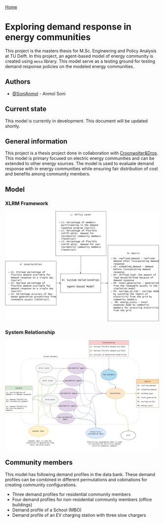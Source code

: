 [Home](https://sonianmol.com/)

# Exploring demand response in energy communities

This project is the masters thesis for M.Sc. Engineering and Policy Analysis at TU Delft. In this project, an
agent-based model of energy community is created using `mesa` library. This model serve as a testing ground for testing
demand response policies on the modeled energy communities.

## Authors

- [@SoniAnmol](https://www.github.com/SoniAnmol) - Anmol Soni

## Current state

This model is currently in development. This document will be updated shortly.

## General information

This project is a thesis project done in collaboration with [Croonwolter&Dros](https://croonwolterendros.nl/). This
model is primary focused on electric energy communities and can be extended to other energy sources. The model is used
to evaluate demand response with in energy communities while ensuring fair distribution of cost and benefits among
community members.

## Model

### XLRM Framework

<img src="images/Model-XLRM.png" alt="xlrm_diagram">

### System Relationship

<img src="images/Model-System-relationships.png">

## Community members

This model has following demand profiles in the data bank. These demand profiles can be combined in different
permutations and cobinations for creating community configurations.

- Three demand profiles for residential community members
- Four demand profiles for non-residential community members (office buildings)
- Demand profile of a School (MBO)
- Demand profile of an EV charging station with three slow chargers

